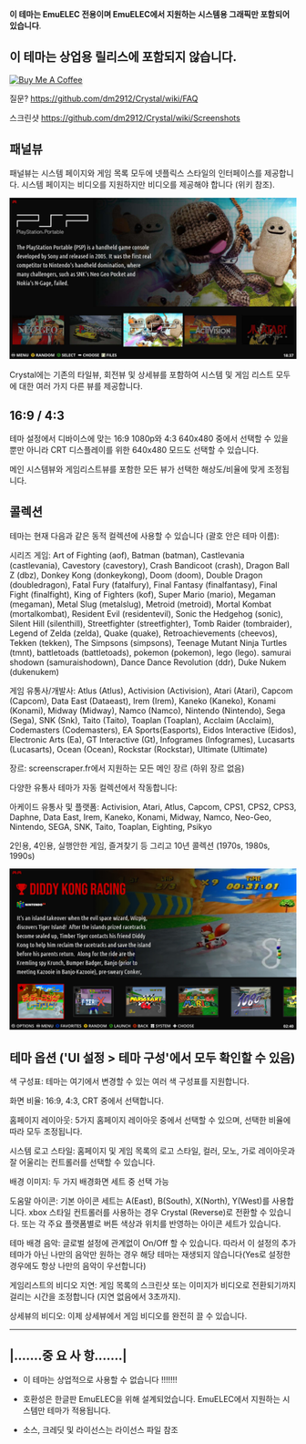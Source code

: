 **이 테마는 EmuELEC 전용이며 EmuELEC에서 지원하는 시스템용 그래픽만 포함되어 있습니다**.

## 이 테마는 상업용 릴리스에 포함되지 않습니다.

<a href="https://www.buymeacoffee.com/e0lSjnd" target="_blank"><img src="https://www.buymeacoffee.com/assets/img/custom_images/orange_img.png" alt="Buy Me A Coffee" style="height: 41px !important;width: 174px !important;box-shadow: 0px 3px 2px 0px rgba(190, 190, 190, 0.5) !important;-webkit-box-shadow: 0px 3px 2px 0px rgba(190, 190, 190, 0.5) !important;" ></a>

질문? https://github.com/dm2912/Crystal/wiki/FAQ

스크린샷 https://github.com/dm2912/Crystal/wiki/Screenshots

## 패널뷰

패널뷰는 시스템 페이지와 게임 목록 모두에 넷플릭스 스타일의 인터페이스를 제공합니다. 시스템 페이지는 비디오를 지원하지만 비디오를 제공해야 합니다 (위키 참조).

![alt text](https://github.com/dm2912/Crystal/blob/master/screens/panel-system.jpg?raw=true)

Crystal에는 기존의 타일뷰, 회전뷰 및 상세뷰를 포함하여 시스템 및 게임 리스트 모두에 대한 여러 가지 다른 뷰를 제공합니다.

## 16:9 / 4:3

테마 설정에서 디바이스에 맞는 16:9 1080p와 4:3 640x480 중에서 선택할 수 있을 뿐만 아니라 CRT 디스플레이를 위한 640x480 모드도 선택할 수 있습니다.

메인 시스템뷰와 게임리스트뷰를 포함한 모든 뷰가 선택한 해상도/비율에 맞게 조정됩니다.

## 콜렉션

테마는 현재 다음과 같은 동적 컬렉션에 사용할 수 있습니다 (괄호 안은 테마 이름):

시리즈 게임: Art of Fighting (aof), Batman (batman), Castlevania (castlevania), Cavestory (cavestory), Crash Bandicoot (crash), Dragon Ball Z (dbz), Donkey Kong (donkeykong), Doom (doom), Double Dragon (doubledragon), Fatal Fury (fatalfury), Final Fantasy (finalfantasy), Final Fight (finalfight),  King of Fighters (kof), Super Mario (mario), Megaman (megaman), Metal Slug (metalslug), Metroid (metroid), Mortal Kombat (mortalkombat), Resident Evil (residentevil), Sonic the Hedgehog (sonic), Silent Hill (silenthill), Streetfighter (streetfighter), Tomb Raider (tombraider), Legend of Zelda (zelda), Quake (quake), Retroachievements (cheevos), Tekken (tekken), The Simpsons (simpsons), Teenage Mutant Ninja Turtles (tmnt), battletoads (battletoads), pokemon (pokemon), lego (lego). samurai shodown (samuraishodown), Dance Dance Revolution (ddr), Duke Nukem (dukenukem)

게임 유통사/개발사: Atlus (Atlus), Activision (Activision), Atari (Atari), Capcom (Capcom), Data East (Dataeast), Irem (Irem), Kaneko (Kaneko), Konami (Konami), Midway (Midway), Namco (Namco), Nintendo (Nintendo), Sega (Sega), SNK (Snk), Taito (Taito), Toaplan (Toaplan), Acclaim (Acclaim), Codemasters (Codemasters), EA Sports(Easports), Eidos Interactive (Eidos), Electronic Arts (Ea), GT Interactive (Gt), Infogrames (Infogrames), Lucasarts (Lucasarts), Ocean (Ocean), Rockstar (Rockstar), Ultimate (Ultimate)

장르: screenscraper.fr에서 지원하는 모든 메인 장르 (하위 장르 없음)

다양한 유통사 테마가 자동 컬렉션에서 작동합니다:

아케이드 유통사 및 플랫폼: Activision, Atari, Atlus, Capcom, CPS1, CPS2, CPS3, Daphne, Data East, Irem, Kaneko, Konami, Midway, Namco, Neo-Geo, Nintendo, SEGA, SNK, Taito, Toaplan, Eighting, Psikyo

2인용, 4인용, 실행안한 게임, 즐겨찾기 등 그리고 10년 콜렉션 (1970s, 1980s, 1990s)

![alt text](https://github.com/dm2912/Crystal/blob/master/screens/panel-gamelist.jpg?raw=true)

## 테마 옵션 ('UI 설정 > 테마 구성'에서 모두 확인할 수 있음)

색 구성표: 테마는 여기에서 변경할 수 있는 여러 색 구성표를 지원합니다.

화면 비율: 16:9, 4:3, CRT 중에서 선택합니다.

홈페이지 레이아웃: 5가지 홈페이지 레이아웃 중에서 선택할 수 있으며, 선택한 비율에 따라 모두 조정됩니다.

시스템 로고 스타일: 홈페이지 및 게임 목록의 로고 스타일, 컬러, 모노, 가로 레이아웃과 잘 어울리는 컨트롤러를 선택할 수 있습니다.

배경 이미지: 두 가지 배경화면 세트 중 선택 가능

도움말 아이콘: 기본 아이콘 세트는 A(East), B(South), X(North), Y(West)를 사용합니다. xbox 스타일 컨트롤러를 사용하는 경우 Crystal (Reverse)로 전환할 수 있습니다. 또는 각 주요 플랫폼별로 버튼 색상과 위치를 반영하는 아이콘 세트가 있습니다.

테마 배경 음악: 글로벌 설정에 관계없이 On/Off 할 수 있습니다. 따라서 이 설정의 추가 테마가 아닌 나만의 음악만 원하는 경우 해당 테마는 재생되지 않습니다(Yes로 설정한 경우에도 항상 나만의 음악이 우선합니다)

게임리스트의 비디오 지연: 게임 목록의 스크린샷 또는 이미지가 비디오로 전환되기까지 걸리는 시간을 조정합니다 (지연 없음에서 3초까지).

상세뷰의 비디오: 이제 상세뷰에서 게임 비디오를 완전히 끌 수 있습니다.

---

## |.......중 요 사 항.......|

* 이 테마는 상업적으로 사용할 수 없습니다 !!!!!!!
* 호환성은 한글판 EmuELEC을 위해 설계되었습니다. EmuELEC에서 지원하는 시스템만 테마가 적용됩니다. 


* 소스, 크레딧 및 라이선스는 라이선스 파일 참조

